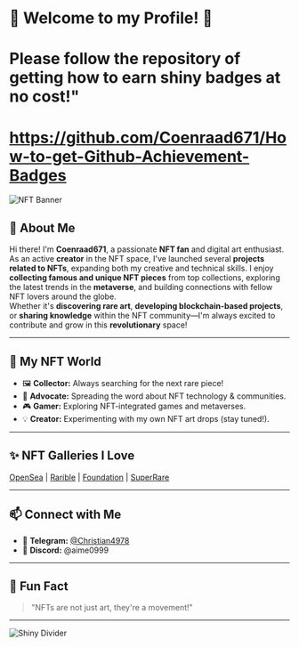 # 👾 Welcome to my Profile! 👾

# Please follow the repository of getting how to earn shiny badges at no cost!"
# https://github.com/Coenraad671/How-to-get-Github-Achievement-Badges #

![NFT Banner](https://mir-s3-cdn-cf.behance.net/project_modules/1400/2b8b1a118999741.6077a8a8e47a9.gif)

## 🎨 About Me

Hi there! I'm **Coenraad671**, a passionate **NFT fan** and digital art enthusiast.  
As an active **creator** in the NFT space, I've launched several **projects related to NFTs**, expanding both my creative and technical skills. I enjoy **collecting famous and unique NFT pieces** from top collections, exploring the latest trends in the **metaverse**, and building connections with fellow NFT lovers around the globe.  
Whether it's **discovering rare art**, **developing blockchain-based projects**, or **sharing knowledge** within the NFT community—I'm always excited to contribute and grow in this **revolutionary** space!

---

## 🌈 My NFT World

- 🖼️ **Collector:** Always searching for the next rare piece!
- 🚀 **Advocate:** Spreading the word about NFT technology & communities.
- 🎮 **Gamer:** Exploring NFT-integrated games and metaverses.
- 💡 **Creator:** Experimenting with my own NFT art drops (stay tuned!).

---

## ✨ NFT Galleries I Love

[OpenSea](https://opensea.io/) | [Rarible](https://rarible.com/) | [Foundation](https://foundation.app/) | [SuperRare](https://superrare.com/)

---

## 📫 Connect with Me

- 💬 **Telegram:** [@Christian4978](https://t.me/Christian4978)
- 💬 **Discord:** @aime0999

---

## 🦄 Fun Fact

> "NFTs are not just art, they're a movement!"

---

![Shiny Divider](https://capsule-render.vercel.app/api?type=waving&color=gradient&height=100&section=footer)
